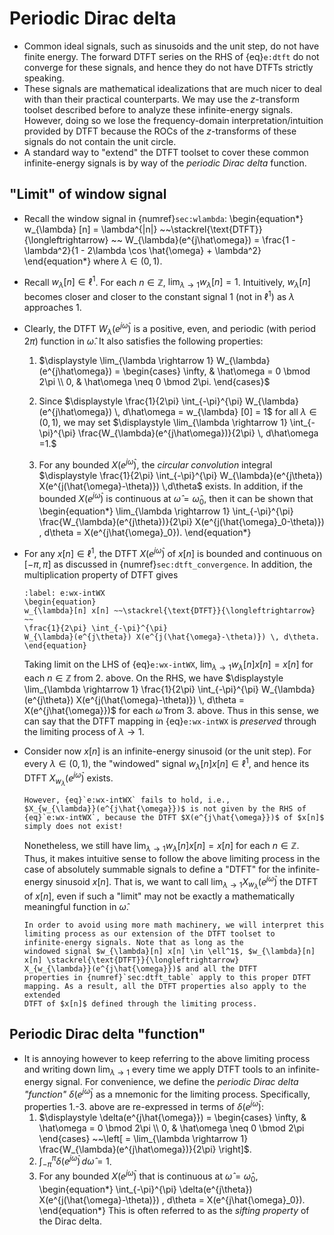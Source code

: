 # Periodic Dirac delta

* Common ideal signals, such as sinusoids and the unit step, do not
  have finite energy. The forward DTFT series on the RHS of
  {eq}`e:dtft` do not converge for these signals, and hence they do not
  have DTFTs strictly speaking.
* These signals are mathematical idealizations that are much nicer to
  deal with than their practical counterparts. We may use the
  $z$-transform toolset described before to analyze these
  infinite-energy signals. However, doing so we lose the
  frequency-domain interpretation/intuition provided by DTFT because
  the ROCs of the $z$-transforms of these signals do not contain the
  unit circle.
* A standard way to "extend" the DTFT toolset to cover these common
  infinite-energy signals is by way of the *periodic Dirac delta*
  function.

## "Limit" of window signal
* Recall the window signal in {numref}`sec:wlambda`:
  \begin{equation*}
  w_{\lambda} [n] = \lambda^{|n|} 
  ~~\stackrel{\text{DTFT}}{\longleftrightarrow} ~~
  W_{\lambda}(e^{j\hat\omega})
  = \frac{1 - \lambda^2}{1 - 2\lambda \cos \hat{\omega} + \lambda^2}
  \end{equation*}
  where $\lambda \in (0,1)$.

* Recall $w_{\lambda} [n] \in \ell^1$. For each $n \in \mathbb{Z}$,
  $\lim_{\lambda \rightarrow 1} w_{\lambda} [n] = 1$. 
  Intuitively, $w_{\lambda} [n]$ becomes closer
  and closer to the constant signal $1$ (not in $\ell^1$) as 
  $\lambda$ approaches $1$.

* Clearly, the DTFT $W_{\lambda}(e^{j\hat\omega})$ is a positive,
even, and periodic (with period $2\pi$) function in $\hat\omega$. It
also satisfies the following properties:
    1. $\displaystyle \lim_{\lambda \rightarrow 1} W_{\lambda}(e^{j\hat\omega}) = 
    \begin{cases}
    \infty, & \hat\omega = 0 \bmod 2\pi \\
    0, & \hat\omega \neq 0 \bmod 2\pi.
    \end{cases}$
    2. Since $\displaystyle \frac{1}{2\pi} \int_{-\pi}^{\pi} W_{\lambda}(e^{j\hat\omega})
    \, d\hat\omega =  w_{\lambda} [0] = 1$ for all $\lambda \in
    (0,1)$, we may set
    $\displaystyle \lim_{\lambda \rightarrow 1} \int_{-\pi}^{\pi} 
    \frac{W_{\lambda}(e^{j\hat\omega})}{2\pi} \, d\hat\omega =1.$
    
    3. For any bounded $X(e^{j\hat{\omega}})$, the *circular
    convolution* integral $\displaystyle \frac{1}{2\pi} \int_{-\pi}^{\pi}
    W_{\lambda}(e^{j\theta}) X(e^{j(\hat{\omega}-\theta)}) \,d\theta$
    exists. In addition, if the bounded $X(e^{j\hat{\omega}})$ is
    continuous at $\hat{\omega} = \hat{\omega}_0$, then it can be shown that
    \begin{equation*}
     \lim_{\lambda \rightarrow 1} \int_{-\pi}^{\pi} 
    \frac{W_{\lambda}(e^{j\theta})}{2\pi} X(e^{j(\hat{\omega}_0-\theta)}) \, d\theta =
    X(e^{j\hat{\omega}_0}).
    \end{equation*} 

* For any $x[n] \in \ell^1$, the DTFT $X(e^{j\hat{\omega}})$ of
  $x[n]$ is bounded and continuous on $[-\pi,\pi]$ as discussed in
  {numref}`sec:dtft_convergence`. In addition, the multiplication
  property of DTFT gives
  ```{math}
  :label: e:wx-intWX
  \begin{equation}
  w_{\lambda}[n] x[n] ~~\stackrel{\text{DTFT}}{\longleftrightarrow} ~~
  \frac{1}{2\pi} \int_{-\pi}^{\pi}
  W_{\lambda}(e^{j\theta}) X(e^{j(\hat{\omega}-\theta)}) \, d\theta.
  \end{equation}
  ```
  Taking limit on the LHS of {eq}`e:wx-intWX`, $\lim_{\lambda \rightarrow 1}
  w_{\lambda}[n] x[n] = x[n]$ for each $n \in \mathbb{Z}$ from 2.
  above. On the RHS, we have $\displaystyle \lim_{\lambda \rightarrow 1} 
  \frac{1}{2\pi} \int_{-\pi}^{\pi} W_{\lambda}(e^{j\theta}) X(e^{j(\hat{\omega}-\theta)})
  \, d\theta = X(e^{j\hat{\omega}})$ for each $\hat{\omega}$ from 3.
  above. Thus in this sense, we can say that the DTFT mapping in
  {eq}`e:wx-intWX` is *preserved* through the limiting process of
  $\lambda \rightarrow 1$.
  
* Consider now $x[n]$ is an infinite-energy sinusoid (or the unit
  step). For every $\lambda \in (0,1)$, the "windowed" signal 
  $w_{\lambda}[n] x[n] \in \ell^1$, and hence its DTFT
  $X_{w_{\lambda}}(e^{j\hat{\omega}})$ exists. 
  ```{caution}
  However, {eq}`e:wx-intWX` fails to hold, i.e.,
  $X_{w_{\lambda}}(e^{j\hat{\omega}})$ is not given by the RHS of
  {eq}`e:wx-intWX`, because the DTFT $X(e^{j\hat{\omega}})$ of $x[n]$
  simply does not exist!
  ```
  Nonetheless, we still have $\lim_{\lambda \rightarrow 1} w_{\lambda}[n] x[n] =
  x[n]$ for each $n \in \mathbb{Z}$. Thus, it makes intuitive sense to
  follow the above limiting process in the case of absolutely summable signals to
  define a "DTFT" for the infinite-energy sinusoid $x[n]$. That is, we want to
  call $\lim_{\lambda \rightarrow 1} X_{w_{\lambda}}(e^{j\hat{\omega}})$ the DTFT of $x[n]$, 
  even if such a "limit" may not be exactly a mathematically
  meaningful function in $\hat{\omega}$.
  ```{tip}
  In order to avoid using more math machinery, we will interpret this
  limiting process as our extension of the DTFT toolset to
  infinite-energy signals. Note that as long as the
  windowed signal $w_{\lambda}[n] x[n] \in \ell^1$, $w_{\lambda}[n]
  x[n] \stackrel{\text{DTFT}}{\longleftrightarrow}
  X_{w_{\lambda}}(e^{j\hat{\omega}})$ and all the DTFT
  properties in {numref}`sec:dtft_table` apply to this proper DTFT
  mapping. As a result, all the DTFT properties also apply to the extended
  DTFT of $x[n]$ defined through the limiting process.
  ```

## Periodic Dirac delta "function"
* It is annoying however to keep referring to the above limiting
process and writing down $\lim_{\lambda \rightarrow 1}$ every time we
apply DTFT tools to an infinite-energy signal. For convenience, we
define the *periodic Dirac delta "function"*
$\delta(e^{j\hat{\omega}})$ as a mnemonic for the limiting
process. Specifically, properties 1.-3. above are re-expressed in
terms of $\delta(e^{j\hat{\omega}})$:
  1. $\displaystyle \delta(e^{j\hat{\omega}}) = 
      \begin{cases}
      \infty, & \hat\omega = 0 \bmod 2\pi \\
      0, & \hat\omega \neq 0 \bmod 2\pi
      \end{cases}
       ~~\left[ = \lim_{\lambda \rightarrow 1}
      \frac{W_{\lambda}(e^{j\hat\omega})}{2\pi} \right]$.
  2. $\displaystyle \int_{-\pi}^{\pi} \delta(e^{j\hat{\omega}}) \,
      d\hat{\omega} = 1$.
  3. For any bounded $X(e^{j\hat{\omega}})$ that is continuous at
     $\hat{\omega} = \hat{\omega}_0$,
     \begin{equation*}
     \int_{-\pi}^{\pi}
     \delta(e^{j\theta}) X(e^{j(\hat{\omega}-\theta)}) \, d\theta =
     X(e^{j\hat{\omega}_0}).
     \end{equation*}
      This is often referred to as the *sifting property* of the Dirac delta.
